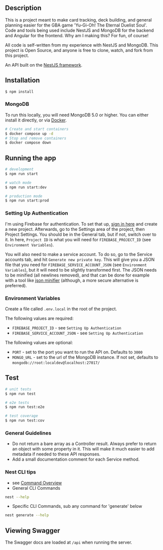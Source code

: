 ## Description

This is a project meant to make card tracking, deck building, and general planning easier for the GBA game 'Yu-Gi-Oh! The Eternal Duelist Soul'. Code and tools being used include NestJS and MongoDB for the backend and Angular for the frontend. Why am I making this? For fun, of course!

All code is self-written from my experience with NestJS and MongoDB. This project is Open Source, and anyone is free to clone, watch, and fork from this project.

An API built on the [NestJS framework](https://nestjs.com/).

## Installation

```bash
$ npm install
```

### MongoDB

To run this locally, you will need MongoDB 5.0 or higher. You can either install it directly, or via [Docker](https://www.docker.com/products/docker-desktop/).

```bash
# Create and start containers
$ docker compose up -d
# Stop and remove containers
$ docker compose down
```

## Running the app

```bash
# development
$ npm run start

# watch mode
$ npm run start:dev

# production mode
$ npm run start:prod
```

### Setting Up Authentication

I'm using Firebase for authentication. To set that up, [sign in here](https://console.firebase.google.com/u/0/) and create a new project. Afterwards, go to the Settings area of the project, then Project Settings. You should be in the General tab, but if not, switch over to it. In here, `Project ID` is what you will need for `FIREBASE_PROJECT_ID` (see `Environment Variables`).

You will also need to make a service account. To do so, go to the Service accounts tab, and hit `Generate new private key`. This will give you a JSON file that you need for `FIREBASE_SERVICE_ACCOUNT_JSON` (see `Environment Variables`), but it will need to be slightly transformed first. The JSON needs to be minified (all newlines removed), and that can be done for example with a tool like [json minifier](https://codebeautify.org/jsonminifier) (although, a more secure alternative is preferred).

### Environment Variables

Create a file called `.env.local` in the root of the project.

The following values are required:

- `FIREBASE_PROJECT_ID` - see `Setting Up Authentication`
- `FIREBASE_SERVICE_ACCOUNT_JSON` - see `Setting Up Authentication`

The following values are optional:

- `PORT` - set to the port you want to run the API on. Defaults to `3000`
- `MONGO_URL` - set to the url of the MongoDB instance. If not set, defaults to `mongodb://root:localdev@localhost:27017/`

## Test

```bash
# unit tests
$ npm run test

# e2e tests
$ npm run test:e2e

# test coverage
$ npm run test:cov
```

### General Guidelines

- Do not return a bare array as a Controller result. Always prefer to return an object with some property in it. This will make it much easier to add metadata if needed to these API responses.
- Add a small documentation comment for each Service method.

### Nest CLI tips

- see [Command Overview](https://docs.nestjs.com/cli/overview#command-overview)
- General CLI Commands

```bash
nest --help
```

- Specific CLI Commands, sub any command for 'generate' below

```bash
nest generate --help
```

## Viewing Swagger

The Swagger docs are loaded at `/api` when running the server.
